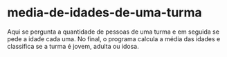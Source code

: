 # media-de-idades-de-uma-turma
Aqui se pergunta a quantidade de pessoas de uma turma e em seguida se pede a idade cada uma. No final, o programa calcula a média das idades e classifica se a turma é jovem, adulta ou idosa.
